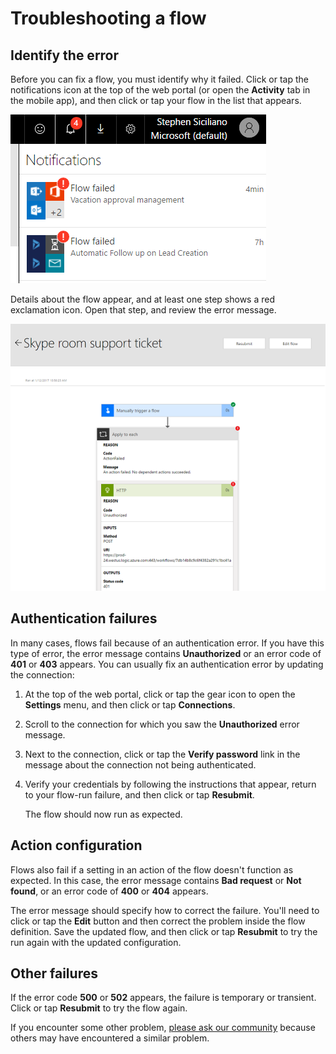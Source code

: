 <properties
	pageTitle="Troubleshooting a flow | Microsoft Flow"
	description="Resolve some of the most common reasons why flows fail"
	services=""
	suite="flow"
	documentationCenter="na"
	authors="stepsic-microsoft-com"
	manager="anneta"
	editor=""
	tags=""/>

<tags
   ms.service="flow"
   ms.devlang="na"
   ms.topic="article"
   ms.tgt_pltfrm="na"
   ms.workload="na"
   ms.date="01/17/2017"
   ms.author="stepsic"/>

# Troubleshooting a flow #

## Identify the error ##
Before you can fix a flow, you must identify why it failed. Click or tap the notifications icon at the top of the web portal (or open the **Activity** tab in the mobile app), and then click or tap your flow in the list that appears.

![Notifications](./media/fix-flow-failures/notifications-toolbar.png)

Details about the flow appear, and at least one step shows a red exclamation icon. Open that step, and review the error message.

![Error message](./media/fix-flow-failures/flow-run-failure.png)

## Authentication failures ##
In many cases, flows fail because of an authentication error. If you have this type of error, the error message contains **Unauthorized** or an error code of **401** or **403** appears. You can usually fix an authentication error by updating the connection:

1. At the top of the web portal, click or tap the gear icon to open the  **Settings** menu, and then click or tap **Connections**.

1. Scroll to the connection for which you saw the **Unauthorized** error message.

1. Next to the connection, click or tap the **Verify password** link in the message about the connection not being authenticated.

1. Verify your credentials by following the instructions that appear, return to your flow-run failure, and then click or tap **Resubmit**.

	The flow should now run as expected.

## Action configuration ##
Flows also fail if a setting in an action of the flow doesn't function as expected. In this case, the error message contains **Bad request** or **Not found**, or an error code of **400** or **404** appears.

The error message should specify how to correct the failure. You'll need to click or tap the **Edit** button and then correct the problem inside the flow definition. Save the updated flow, and then click or tap **Resubmit** to try the run again with the updated configuration.

## Other failures ##
If the error code **500** or **502** appears, the failure is temporary or transient. Click or tap **Resubmit** to try the flow again.

If you encounter some other problem, [please ask our community](https://go.microsoft.com/fwlink/?LinkID=787467) because others may have encountered a similar problem.
